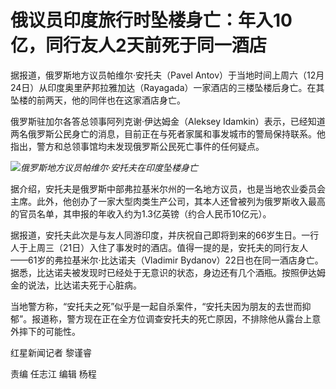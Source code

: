 # 俄议员印度旅行时坠楼身亡：年入10亿，同行友人2天前死于同一酒店

据报道，俄罗斯地方议员帕维尔·安托夫（Pavel
Antov）于当地时间上周六（12月24日）从印度奥里萨邦拉雅加达（Rayagada）一家酒店的三楼坠楼后身亡。在其坠楼的前两天，他的同伴也在这家酒店身亡。

俄罗斯驻加尔各答总领事阿列克谢·伊达姆金（Aleksey
Idamkin）表示，已经知道两名俄罗斯公民身亡的消息，目前正在与死者家属和事发城市的警局保持联系。他指出，警方和总领事馆均未发现俄罗斯公民死亡事件的任何疑点。

![](https://inews.gtimg.com/newsapp_bt/0/15579161733/1000)_俄罗斯地方议员帕维尔·安托夫在印度坠楼身亡_

据介绍，安托夫是俄罗斯中部弗拉基米尔州的一名地方议员，也是当地农业委员会主席。此外，他创办了一家大型肉类生产公司，其本人还曾被列为俄罗斯收入最高的官员名单，其申报的年收入约为1.3亿英镑（约合人民币10亿元）。

据报道，安托夫此次是与友人同游印度，并庆祝自己即将到来的66岁生日。一行人于上周三（21日）入住了事发时的酒店。值得一提的是，安托夫的同行友人——61岁的弗拉基米尔·比达诺夫（Vladimir
Bydanov）22日也在同一酒店身亡。据悉，比达诺夫被发现时已经处于无意识的状态，身边还有几个酒瓶。按照伊达姆金的说法，比达诺夫死于心脏病。

当地警方称，“安托夫之死”似乎是一起自杀案件，“安托夫因为朋友的去世而抑郁”。报道称，警方现在正在全方位调查安托夫的死亡原因，不排除他从露台上意外摔下的可能性。

红星新闻记者 黎谨睿

责编 任志江 编辑 杨程

